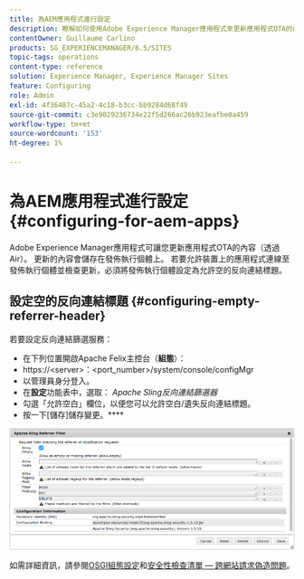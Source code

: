 ```yaml
---
title: 為AEM應用程式進行設定
description: 瞭解如何使用Adobe Experience Manager應用程式來更新應用程式OTA的內容（透過Air）。
contentOwner: Guillaume Carlino
products: SG_EXPERIENCEMANAGER/6.5/SITES
topic-tags: operations
content-type: reference
solution: Experience Manager, Experience Manager Sites
feature: Configuring
role: Admin
exl-id: 4f36487c-45a2-4c18-b3cc-bb9284d68f49
source-git-commit: c3e9029236734e22f5d266ac26b923eafbe0a459
workflow-type: tm+mt
source-wordcount: '153'
ht-degree: 1%

---
```


# 為AEM應用程式進行設定{#configuring-for-aem-apps}

Adobe Experience Manager應用程式可讓您更新應用程式OTA的內容（透過Air）。 更新的內容會儲存在發佈執行個體上。 若要允許裝置上的應用程式連線至發佈執行個體並檢查更新，必須將發佈執行個體設定為允許空的反向連結標題。

## 設定空的反向連結標題 {#configuring-empty-referrer-header}

若要設定反向連結篩選服務：

* 在下列位置開啟Apache Felix主控台（**組態**）：
* https://&lt;server>：&lt;port_number>/system/console/configMgr
* 以管理員身分登入。
* 在&#x200B;**設定**&#x200B;功能表中，選取： *Apache Sling反向連結篩選器*
* 勾選「允許空白」欄位，以便您可以允許空白/遺失反向連結標題。
* 按一下[儲存]儲存變更。****

![chlimage_1-58](assets/chlimage_1-58a.png)

如需詳細資訊，請參閱[OSGI組態設定](/help/sites-deploying/osgi-configuration-settings.md)和[安全性檢查清單 — 跨網站請求偽造問題](/help/sites-administering/security-checklist.md#protect-against-cross-site-request-forgery)。
